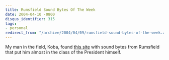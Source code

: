 ```yaml
---
title: Rumsfield Sound Bytes Of The Week
date: 2004-04-10 -0800
disqus_identifier: 315
tags:
- personal
redirect_from: "/archive/2004/04/09/rumsfield-sound-bytes-of-the-week.aspx/"
---
```


My man in the field, Koba, found [this
site](http://www.bbc.co.uk/radio4/news/bh/rumsfeld.shtml "this site")
with sound bytes from Rumsfield that put him almost in the class of the
President himself.

